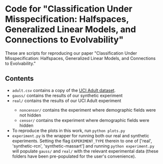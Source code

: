 <h1>Code for "Classification Under Misspecification: Halfspaces, Generalized Linear Models, and Connections to Evolvability"</h1>

These are scripts for reproducing our paper "Classification Under Misspecification: Halfspaces, Generalized Linear Models, and Connections to Evolvability."

<h2>Contents</h2>


<ul>
  <li><code>adult.csv</code> contains a copy of the <a href="http://archive.ics.uci.edu/ml/datasets/Adult">UCI Adult dataset</a>.
  <li><code>gauss/</code> contains the results of our synthetic experiment</li>
  <li><code>real/</code> contains the results of our UCI Adult experiment</li>
  <ul>
    <li><code>noncensor/</code> contains the experiment where demographic fields were not hidden</li>
    <li><code>censor/</code> contains the experiment where demographic fields were hidden</li>
  </ul>
  <li>To reproduce the plots in this work, run <code>python plots.py</code></li>
  <li><code>experiment.py</code> is the wrapper for running both our real and synthetic experiments. Setting the flag <code>EXPERIMENT_TYPE</code> therein to one of ['real', 'synthetic-rcn', 'synthetic-massart'] and running <code>python experiment.py</code> will populate <code>gauss/</code> and <code>real/</code> with the relevant experimental data (these folders have been pre-populated for the user's convenience). </li>
</ul>
